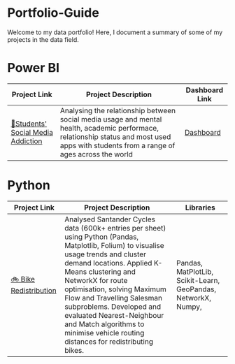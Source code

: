 # Portfolio-Guide
Welcome to my data portfolio! Here, I document a summary of some of my projects in the data field.

# Power BI
| Project Link | Project Description | Dashboard Link |
|---------|-------------|-------|
| [📱Students' Social Media Addiction](https://www.kaggle.com/datasets/adilshamim8/social-media-addiction-vs-relationships?resource=download)| Analysing the relationship between social media usage and mental health, academic performace, relationship status and most used apps with students from a range of ages across the world | [Dashboard](-)

# Python
| Project Link | Project Description | Libraries |
|---------|-------------|-------|
|[🚲 Bike Redistribution](https://github.com/maryamzarin/Data-Analysis-and-Optimisation-for-bike-sharing/blob/Initial-Data-Analysis/Demand%20for%20all%202020%20data.ipynb) | Analysed Santander Cycles data (600k+ entries per sheet) using Python (Pandas, Matplotlib, Folium) to visualise usage trends and cluster demand locations. Applied K-Means clustering and NetworkX for route optimisation, solving Maximum Flow and Travelling Salesman subproblems. Developed and evaluated Nearest-Neighbour and Match algorithms to minimise vehicle routing distances for redistributing bikes. | Pandas, MatPlotLib, Scikit-Learn, GeoPandas, NetworkX, Numpy, 
